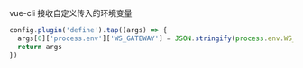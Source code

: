 vue-cli 接收自定义传入的环境变量

```js
config.plugin('define').tap((args) => {
  args[0]['process.env']['WS_GATEWAY'] = JSON.stringify(process.env.WS_GATEWAY)
  return args
})
```
